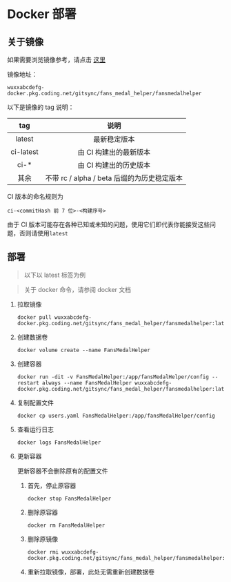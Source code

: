 # Docker 部署

## 关于镜像

如果需要浏览镜像参考，请点击 [这里](https://wuxxabcdefg.coding.net/public-artifacts/gitsync/fans_medal_helper/packages)

镜像地址：

```wuxxabcdefg-docker.pkg.coding.net/gitsync/fans_medal_helper/fansmedalhelper```

以下是镜像的 tag 说明：

tag|说明
|:-:|:-:|
latest|最新稳定版本
ci-latest|由 CI 构建出的最新版本
ci-*|由 CI 构建出的历史版本
其余|不带 rc / alpha / beta 后缀的为历史稳定版本

CI 版本的命名规则为

```ci-<commitHash 前 7 位>-<构建序号>```

由于 CI 版本可能存在各种已知或未知的问题，使用它们即代表你能接受这些问题，否则请使用``latest``

## 部署

> 以下以 latest 标签为例

> 关于 docker 命令，请参阅 docker 文档

1. 拉取镜像

    ```shell
    docker pull wuxxabcdefg-docker.pkg.coding.net/gitsync/fans_medal_helper/fansmedalhelper:latest
    ```

2. 创建数据卷

    ```shell
    docker volume create --name FansMedalHelper
    ```

3. 创建容器

    ```shell
    docker run -dit -v FansMedalHelper:/app/fansMedalHelper/config --restart always --name FansMedalHelper wuxxabcdefg-docker.pkg.coding.net/gitsync/fans_medal_helper/fansmedalhelper:latest
    ```

4. 复制配置文件

    ```shell
    docker cp users.yaml FansMedalHelper:/app/fansMedalHelper/config
    ```

5. 查看运行日志

    ```shell
    docker logs FansMedalHelper
    ```

6. 更新容器

    更新容器不会删除原有的配置文件

    1. 首先，停止原容器

        ```shell
        docker stop FansMedalHelper
        ```
    2. 删除原容器

        ```shell
        docker rm FansMedalHelper
        ```

    3. 删除原镜像

        ```shell
        docker rmi wuxxabcdefg-docker.pkg.coding.net/gitsync/fans_medal_helper/fansmedalhelper:latest
        ```

    4. 重新拉取镜像，部署，此处无需重新创建数据卷
